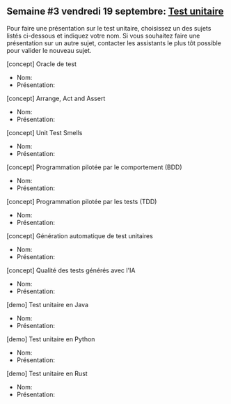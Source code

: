 ## Semaine #3 vendredi 19 septembre: [Test unitaire](https://github.com/umontreal-diro/IFT3913/issues/2)

Pour faire une présentation sur le test unitaire, choisissez un des sujets listés ci-dessous et indiquez votre nom. Si vous souhaitez faire une présentation sur un autre sujet, contacter les assistants le plus tôt possible pour valider le nouveau sujet.

[concept] Oracle de test             
- Nom:
- Présentation:

[concept] Arrange, Act and Assert    
- Nom: 
- Présentation:

[concept] Unit Test Smells           
- Nom:
- Présentation: 

[concept] Programmation pilotée par le comportement (BDD)
- Nom:
- Présentation:

[concept] Programmation pilotée par les tests (TDD) 
- Nom:
- Présentation:

[concept] Génération automatique de test unitaires                            
- Nom:
- Présentation:

[concept] Qualité des tests générés avec l'IA                            
- Nom:
- Présentation:

[demo] Test unitaire en Java                              
- Nom:
- Présentation:

[demo] Test unitaire en Python    
- Nom:
- Présentation:

[demo] Test unitaire en Rust      
- Nom:
- Présentation:
